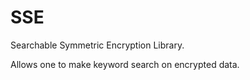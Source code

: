 # SSE

Searchable Symmetric Encryption Library.

Allows one to make keyword search on encrypted data.
